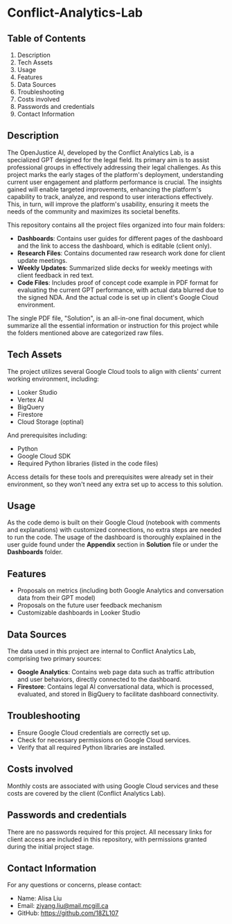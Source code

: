 # Conflict-Analytics-Lab

## Table of Contents
1. Description
2. Tech Assets
3. Usage
4. Features
5. Data Sources
6. Troubleshooting
7. Costs involved
8. Passwords and credentials
9. Contact Information
   
## Description
The OpenJustice AI, developed by the Conflict Analytics Lab, is a specialized GPT designed for the legal field. Its primary aim is to assist professional groups in effectively addressing their legal challenges. As this project marks the early stages of the platform's deployment, understanding current user engagement and platform performance is crucial. The insights gained will enable targeted improvements, enhancing the platform's capability to track, analyze, and respond to user interactions effectively. This, in turn, will improve the platform's usability, ensuring it meets the needs of the community and maximizes its societal benefits.

This repository contains all the project files organized into four main folders:
- **Dashboards**: Contains user guides for different pages of the dashboard and the link to access the dashboard, which is editable (client only).
- **Research Files**: Contains documented raw research work done for client update meetings.
- **Weekly Updates**: Summarized slide decks for weekly meetings with client feedback in red text.
- **Code Files**: Includes proof of concept code example in PDF format for evaluating the current GPT performance, with actual data blurred due to the signed NDA. And the actual code is set up in client's Google Cloud environment.

The single PDF file, "Solution", is an all-in-one final document, which summarize all the essential information or instruction for this project while the folders mentioned above are categorized raw files.

## Tech Assets
The project utilizes several Google Cloud tools to align with clients' current working environment, including:
- Looker Studio
- Vertex AI
- BigQuery
- Firestore
- Cloud Storage (optinal)

And prerequisites including:
- Python
- Google Cloud SDK
- Required Python libraries (listed in the code files)

Access details for these tools and prerequisites were already set in their environment, so they won't need any extra set up to access to this solution.

## Usage
As the code demo is built on their Google Cloud (notebook with comments and explanations) with customized connections, no extra steps are needed to run the code. The usage of the dashboard is thoroughly explained in the user guide found under the **Appendix** section in **Solution** file or under the **Dashboards** folder.

## Features
- Proposals on metrics (including both Google Analytics and conversation data from their GPT model)
- Proposals on the future user feedback mechanism
- Customizable dashboards in Looker Studio

## Data Sources
The data used in this project are internal to Conflict Analytics Lab, comprising two primary sources:
- **Google Analytics**: Contains web page data such as traffic attribution and user behaviors, directly connected to the dashboard.
- **Firestore**: Contains legal AI conversational data, which is processed, evaluated, and stored in BigQuery to facilitate dashboard connectivity.
  
## Troubleshooting
- Ensure Google Cloud credentials are correctly set up.
- Check for necessary permissions on Google Cloud services.
- Verify that all required Python libraries are installed.

## Costs involved
Monthly costs are associated with using Google Cloud services and these costs are covered by the client (Conflict Analytics Lab).

## Passwords and credentials
There are no passwords required for this project. All necessary links for client access are included in this repository, with permissions granted during the initial project stage.

## Contact Information
For any questions or concerns, please contact:
- Name: Alisa Liu
- Email: ziyang.liu@mail.mcgill.ca
- GitHub: https://github.com/18ZL107


